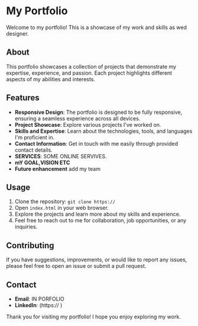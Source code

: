 # My Portfolio

Welcome to my portfolio! This is a showcase of my work and skills as  wed designer.

## About

This portfolio showcases a collection of projects that demonstrate my expertise, experience, and passion. Each project highlights different aspects of my abilities and interests.

## Features

- **Responsive Design**: The portfolio is designed to be fully responsive, ensuring a seamless experience across all devices.
- **Project Showcase**: Explore various projects I've worked on.
- **Skills and Expertise**: Learn about the technologies, tools, and languages I'm proficient in.
- **Contact Information**: Get in touch with me easily through provided contact details.
- **SERVICES**: SOME ONLINE SERVIVES.
- **mY GOAL,VISION ETC** 
- **Future enhancement** add my team 

## Usage

1. Clone the repository: `git clone https:// `
2. Open `index.html` in your web browser.
3. Explore the projects and learn more about my skills and experience.
4. Feel free to reach out to me for collaboration, job opportunities, or any inquiries.

## Contributing

If you have suggestions, improvements, or would like to report any issues, please feel free to open an issue or submit a pull request.

## Contact

- **Email**: IN PORFOLIO
- **LinkedIn**: (https:// )


Thank you for visiting my portfolio! I hope you enjoy exploring my work.